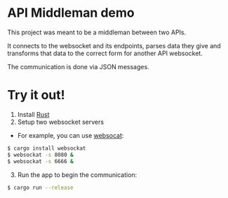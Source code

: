 # API Middleman demo

This project was meant to be a middleman between two APIs.

It connects to the websocket and its endpoints, parses data they give
and transforms that data to the correct form for another API websocket.

The communication is done via JSON messages.

# Try it out!

1. Install [Rust](https://rustup.rs/)
2. Setup two websocket servers
- For example, you can use [websocat](https://github.com/vi/websocat):
```bash
$ cargo install websockat
$ websockat -s 8080 &
$ websockat -s 6666 &
```
3. Run the app to begin the communication:
```bash
$ cargo run --release
```
